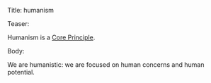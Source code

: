 Title: humanism

Teaser:

Humanism is a [Core Principle](../core/principles.html).

Body:

We are humanistic: we are focused on human concerns and human potential.
